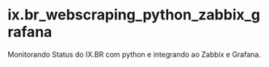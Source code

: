 # ix.br_webscraping_python_zabbix_grafana
Monitorando Status do IX.BR com python e integrando ao Zabbix e Grafana.
